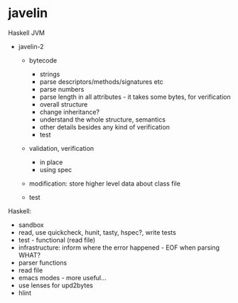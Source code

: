 javelin
=======

Haskell JVM

* javelin-2
  * bytecode
    * strings
    * parse descriptors/methods/signatures etc
    * parse numbers
    * parse length in all attributes - it takes some bytes, for verification
    * overall structure
    * change inheritance?
    * understand the whole structure, semantics
    * other details besides any kind of verification
    * test

  * validation, verification
    * in place
    * using spec

  * modification: store higher level data about class file

  * test

Haskell:
* sandbox
* read, use quickcheck, hunit, tasty, hspec?, write tests
* test - functional (read file)
* infrastructure: inform where the error happened - EOF when parsing WHAT?
* parser functions
* read file
* emacs modes - more useful...
* use lenses for upd2bytes
* hlint
